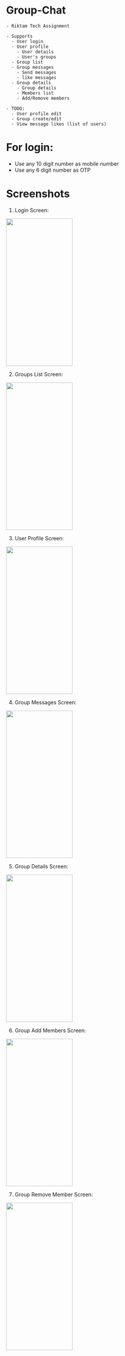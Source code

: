 # Group-Chat
    - Riktam Tech Assignment
    
    - Supports
      - User login
      - User profile
        - User details
        - User's groups
      - Group list
      - Group messages
        - Send messages
        - like messages
      - Group details
        - Group details
        - Members list
        - Add/Remove members
    
    - TODO:
      - User profile edit
      - Group create/edit
      - View message likes (list of users)

# For login:
  - Use any 10 digit number as mobile number
  - Use any 6 digit number as OTP

# Screenshots

1. Login Screen:
<img src="https://user-images.githubusercontent.com/10266983/204630755-cfa84335-15d2-4dd4-be6f-e5d36fe41d74.png" width="180" height="400"/>

2. Groups List Screen:
<img src="https://user-images.githubusercontent.com/10266983/204630809-e4ea2f7b-c50b-4b69-a1bf-ab6defbb2d4e.png" width="180" height="400"/>

3. User Profile Screen:
<img src="https://user-images.githubusercontent.com/10266983/204630863-b3e89eb9-09af-413e-b616-2cc6dd9f9d7a.png" width="180" height="400"/>

4. Group Messages Screen:
<img src="https://user-images.githubusercontent.com/10266983/204630904-938b29c9-c27f-4788-ad47-40985a15bff4.png" width="180" height="400"/>

5. Group Details Screen:
<img src="https://user-images.githubusercontent.com/10266983/204630961-63bb4b3d-dccc-46f8-b804-5993c5f349aa.png" width="180" height="400"/>

6. Group Add Members Screen:
<img src="https://user-images.githubusercontent.com/10266983/204630996-0b530870-16e1-4e97-b622-3eda2bf710f2.png" width="180" height="400"/>

7. Group Remove Member Screen:
<img src="https://user-images.githubusercontent.com/10266983/204631077-e8d113d8-3220-481b-bd66-d0fc0ae545b0.png" width="180" height="400"/>
